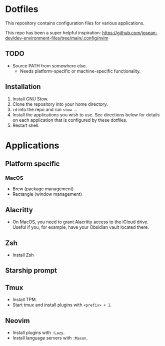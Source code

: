# Dotfiles

This repository contains configuration files for various applications.

This repo has been a super helpful inspiration:
https://github.com/josean-dev/dev-environment-files/tree/main/.config/nvim

## TODO

- Source PATH from somewhere else.
  - Needs platform-specific or machine-specific functionality.


## Installation
1. Install GNU Stow.
2. Clone the repository into your home directory.
3. `cd` into the repo and run `stow .`.
4. Install the applications you wish to use. See directions below for details on each application that is configured by these dotfiles.
5. Restart shell.

# Applications

## Platform specific

### MacOS

- Brew (package management)
- Rectangle (window management)

## Alacritty

- On MacOS, you need to grant Alacritty access to the iCloud drive. Useful if you, for example,
  have your Obsidian vault located there.

## Zsh
- Install Zsh

## Starship prompt

## Tmux
- Install TPM.
- Start tmux and install plugins with `<prefix> + I`.

## Neovim
- Install plugins with `:Lazy`.
- Install language servers with `:Mason`.

